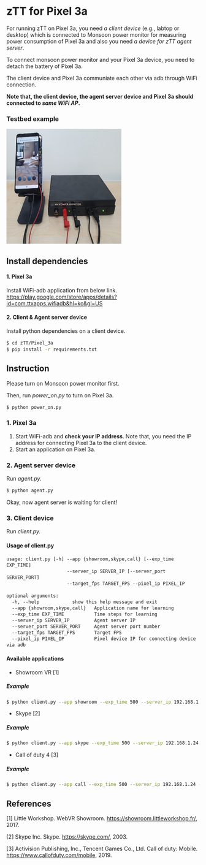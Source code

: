 # zTT for Pixel 3a

For running zTT on Pixel 3a, you need *a client device* (e.g., labtop or desktop) which is connected to Monsoon power monitor for measuring power consumption of Pixel 3a and also you need *a device for zTT agent server*.

To connect monsoon power monitor and your Pixel 3a device, you need to detach the battery of Pixel 3a.

The client device and Pixel 3a communiate each other via adb through WiFi connection.

**Note that, the client device, the agent server device and Pixel 3a should connected to _same WiFi AP_.**

### Testbed example
<img src="pixel3a_testbed.jpg" width="300" height="300">

## Install dependencies

#### 1. Pixel 3a
Install WiFi-adb application from below link. <br>
https://play.google.com/store/apps/details?id=com.ttxapps.wifiadb&hl=ko&gl=US

#### 2. Client & Agent server device

Install python dependencies on a client device.

```bash
$ cd zTT/Pixel_3a
$ pip install -r requirements.txt
```

## Instruction

Please turn on Monsoon power monitor first.

Then, run *power_on.py* to turn on Pixel 3a.

```bash
$ python power_on.py
```

### 1. Pixel 3a
 1. Start WiFi-adb and **check your IP address**.
    Note that, you need the IP address for connecting Pixel 3a to the client device.
 2. Start an application on Pixel 3a.

### 2. Agent server device
Run *agent.py.*

```bash
$ python agent.py
```
Okay, now agent server is waiting for client!

### 3. Client device
Run *client.py.*

#### Usage of client.py

```
usage: client.py [-h] --app {showroom,skype,call} [--exp_time EXP_TIME]
                      --server_ip SERVER_IP [--server_port SERVER_PORT]
                      --target_fps TARGET_FPS --pixel_ip PIXEL_IP

optional arguments:
  -h, --help            show this help message and exit
  --app {showroom,skype,call}   Application name for learning
  --exp_time EXP_TIME           Time steps for learning
  --server_ip SERVER_IP         Agent server IP
  --server_port SERVER_PORT     Agent server port number
  --target_fps TARGET_FPS       Target FPS
  --pixel_ip PIXEL_IP           Pixel device IP for connecting device via adb
```

#### Available applications

* Showroom VR \[1\]
##### Example
```bash
$ python client.py --app showroom --exp_time 500 --server_ip 192.168.1.24 --target_fps 60 --pixel_ip 192.168.1.35
```

* Skype \[2\]
##### Example
```bash
$ python client.py --app skype --exp_time 500 --server_ip 192.168.1.24 --target_fps 60 --pixel_ip 192.168.1.35
```

* Call of duty 4 \[3\]
##### Example
```bash
$ python client.py --app call --exp_time 500 --server_ip 192.168.1.24 --target_fps 60 --pixel_ip 192.168.1.35
```

## References

\[1\] Little Workshop. WebVR Showroom. https://showroom.littleworkshop.fr/, 2017.

\[2\] Skype Inc. Skype. https://skype.com/, 2003.

\[3\] Activision Publishing, Inc., Tencent Games Co., Ltd. Call of duty: Mobile. https://www.callofduty.com/mobile, 2019.

